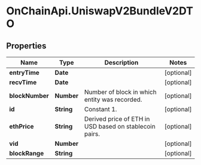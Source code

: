 # OnChainApi.UniswapV2BundleV2DTO

## Properties

Name | Type | Description | Notes
------------ | ------------- | ------------- | -------------
**entryTime** | **Date** |  | [optional] 
**recvTime** | **Date** |  | [optional] 
**blockNumber** | **Number** | Number of block in which entity was recorded. | [optional] 
**id** | **String** | Constant 1. | [optional] 
**ethPrice** | **String** | Derived price of ETH in USD based on stablecoin pairs. | [optional] 
**vid** | **Number** |  | [optional] 
**blockRange** | **String** |  | [optional] 


